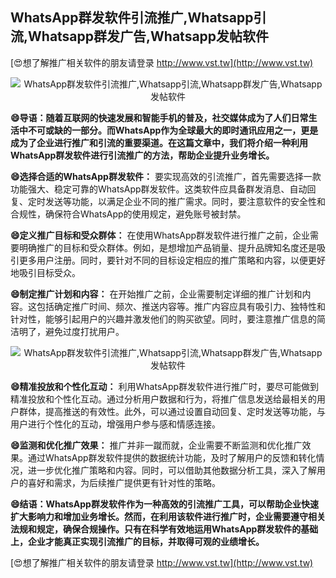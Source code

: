 ## **WhatsApp群发软件引流推广,Whatsapp引流,Whatsapp群发广告,Whatsapp发帖软件**

[😍想了解推广相关软件的朋友请登录 http://www.vst.tw](http://www.vst.tw)

 <center><img src="https://vst.tw/MP4/tuiguang/png/8.png" alt="WhatsApp群发软件引流推广,Whatsapp引流,Whatsapp群发广告,Whatsapp发帖软件"></center>

**😄导语：随着互联网的快速发展和智能手机的普及，社交媒体成为了人们日常生活中不可或缺的一部分。而WhatsApp作为全球最大的即时通讯应用之一，更是成为了企业进行推广和引流的重要渠道。在这篇文章中，我们将介绍一种利用WhatsApp群发软件进行引流推广的方法，帮助企业提升业务增长。**

**😄选择合适的WhatsApp群发软件：**
要实现高效的引流推广，首先需要选择一款功能强大、稳定可靠的WhatsApp群发软件。这类软件应具备群发消息、自动回复、定时发送等功能，以满足企业不同的推广需求。同时，要注意软件的安全性和合规性，确保符合WhatsApp的使用规定，避免账号被封禁。

**😄定义推广目标和受众群体：**
在使用WhatsApp群发软件进行推广之前，企业需要明确推广的目标和受众群体。例如，是想增加产品销量、提升品牌知名度还是吸引更多用户注册。同时，要针对不同的目标设定相应的推广策略和内容，以便更好地吸引目标受众。

**😄制定推广计划和内容：**
在开始推广之前，企业需要制定详细的推广计划和内容。这包括确定推广时间、频次、推送内容等。推广内容应具有吸引力、独特性和针对性，能够引起用户的兴趣并激发他们的购买欲望。同时，要注意推广信息的简洁明了，避免过度打扰用户。

 <center><img src="https://vst.tw/MP4/tuiguang/png/1.png" alt="WhatsApp群发软件引流推广,Whatsapp引流,Whatsapp群发广告,Whatsapp发帖软件"></center>

**😄精准投放和个性化互动：**
利用WhatsApp群发软件进行推广时，要尽可能做到精准投放和个性化互动。通过分析用户数据和行为，将推广信息发送给最相关的用户群体，提高推送的有效性。此外，可以通过设置自动回复、定时发送等功能，与用户进行个性化的互动，增强用户参与感和情感连接。

**😄监测和优化推广效果：**
推广并非一蹴而就，企业需要不断监测和优化推广效果。通过WhatsApp群发软件提供的数据统计功能，及时了解用户的反馈和转化情况，进一步优化推广策略和内容。同时，可以借助其他数据分析工具，深入了解用户的喜好和需求，为后续推广提供更有针对性的策略。

**😄结语：WhatsApp群发软件作为一种高效的引流推广工具，可以帮助企业快速扩大影响力和增加业务增长。然而，在利用该软件进行推广时，企业需要遵守相关法规和规定，确保合规操作。只有在科学有效地运用WhatsApp群发软件的基础上，企业才能真正实现引流推广的目标，并取得可观的业绩增长。**

[😍想了解推广相关软件的朋友请登录 http://www.vst.tw](http://www.vst.tw)



